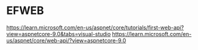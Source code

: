 # EFWEB

https://learn.microsoft.com/en-us/aspnet/core/tutorials/first-web-api?view=aspnetcore-9.0&tabs=visual-studio
https://learn.microsoft.com/en-us/aspnet/core/web-api/?view=aspnetcore-9.0
